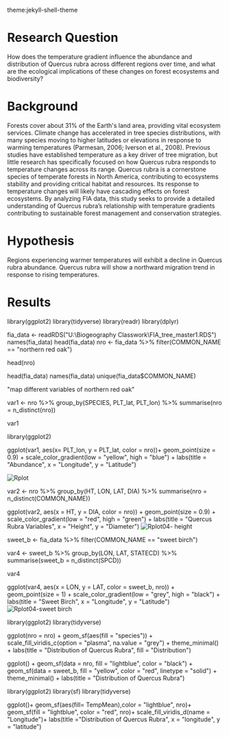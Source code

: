 theme:jekyll-shell-theme

# Research Question

How does the temperature gradient influence the abundance and distribution of Quercus rubra across different regions over time, and what are the ecological implications of these changes on forest ecosystems and biodiversity?

# Background

Forests cover about 31% of the Earth's land area, providing vital ecosystem services. Climate change has accelerated in tree species distributions, with many species moving to higher latitudes or elevations in response to warming temperatures (Parmesan, 2006; Iverson et al., 2008). Previous studies have established temperature as a key driver of tree migration, but little research has specifically focused on how Quercus rubra responds to temperature changes across its range. Quercus rubra is a cornerstone species of temperate forests in North America, contributing to ecosystems stability and providing critical habitat and resources. Its response to temperature changes will likely have cascading effects on forest ecosystems. By analyzing FIA data, this study seeks to provide a detailed understanding of Quercus rubra’s relationship with temperature gradients contributing to sustainable forest management and conservation strategies.

# Hypothesis

Regions experiencing warmer temperatures will exhibit a decline in Quercus rubra abundance. Quercus rubra will show a northward migration trend in response to rising temperatures.

# Results

library(ggplot2) 
library(tidyverse) 
library(readr) 
library(dplyr)

fia_data <- readRDS("U:\Biogeography Classwork\FIA_tree_master1.RDS") names(fia_data) head(fia_data) nro <- fia_data %>% filter(COMMON_NAME == "northern red oak")

head(nro)

head(fia_data)
names(fia_data)
unique(fia_data$COMMON_NAME)

"map different variables of northern red oak"

var1 <- nro %>%
group_by(SPECIES, PLT_lat, PLT_lon) %>%
summarise(nro = n_distinct(nro))

var1

library(ggplot2)

ggplot(var1, aes(x= PLT_lon, y = PLT_lat, color = nro))+
geom_point(size = 0.9) +
scale_color_gradient(low = "yellow", high = "blue") + 
labs(title = "Abundance",
x = "Longitude", 
y = "Latitude")

![Rplot](https://github.com/user-attachments/assets/51786967-e919-4a61-a709-0bf5d8584852)




var2 <- nro %>%
group_by(HT, LON, LAT, DIA) %>% 
summarise(nro = n_distinct(COMMON_NAME))

ggplot(var2, aes(x = HT, y = DIA, color = nro)) + 
geom_point(size = 0.9) +
scale_color_gradient(low = "red", high = "green") + 
labs(title = "Quercus Rubra Variables",
x = "Height", 
y = "Diameter")
![Rplot04- height](https://github.com/user-attachments/assets/320e9d2e-5d70-4b01-8fdf-ee0fcb7695e1)


sweet_b <- fia_data %>%
filter(COMMON_NAME == "sweet birch")

var4 <- sweet_b %>% 
group_by(LON, LAT, STATECD) %>% 
summarise(sweet_b = n_distinct(SPCD))

var4

ggplot(var4, aes(x = LON, y = LAT, color = sweet_b, nro)) + 
geom_point(size = 1) + 
scale_color_gradient(low = "grey", high = "black") +
labs(title = "Sweet Birch",
x = "Longitude",
y = "Latitude")
![Rplot04-sweet birch](https://github.com/user-attachments/assets/d0a681b7-b4e5-45a5-a1e8-856c4830cc98)

library(ggplot2) 
library(tidyverse)

ggplot(nro = nro) + 
geom_sf(aes(fill = "species")) +
scale_fill_viridis_c(option = "plasma", na.value = "grey") + 
theme_minimal() + 
labs(title = "Distribution of Quercus Rubra", fill = "Distribution")

ggplot() + 
geom_sf(data = nro, fill = "lightblue", color = "black") + 
geom_sf(data = sweet_b, fill = "yellow", color = "red", linetype = "solid") +
theme_minimal() + 
labs(title = "Distribution of Quercus Rubra")


library(ggplot2) 
library(sf) 
library(tidyverse)


ggplot()+ 
geom_sf(aes(fill= TempMean),color = "lightblue", nro)+
geom_sf(fill = "lightblue", color = "red", nro)+ 
scale_fill_viridis_d(name = "Longitude")+ 
labs(title ="Distribution of Quercus Rubra", 
x = "longitude",
y = "latitude")
